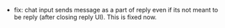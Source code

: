 - fix: chat input sends message as a part of reply even if its not meant to be reply (after closing reply UI). This is fixed now.
